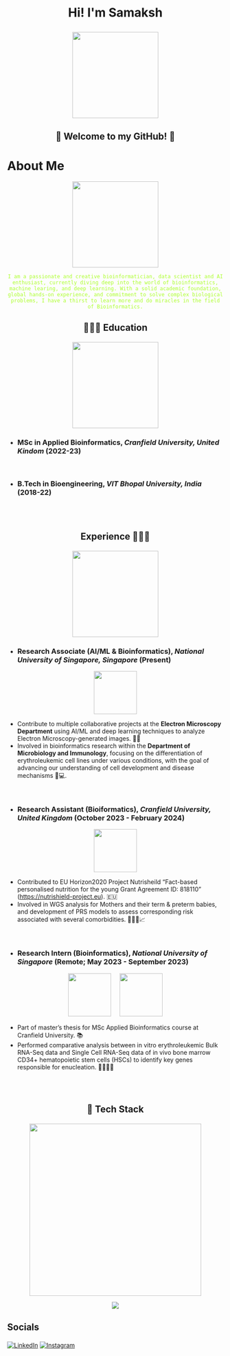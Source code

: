 # <p align="center">Hi! I'm Samaksh</p>

<p align="center">
  <img src="https://github.com/user-attachments/assets/7b83006a-cd44-46eb-9828-75e090b731f1" width="200" />
</p>

## <p align="center">👾 Welcome to my GitHub! 👾</p> 

# About Me
<p align="center">
  <img src="https://github.com/user-attachments/assets/4aa51261-65eb-42f4-a2f1-e2d2a16e620d" width="200" />
</p>

<p align="center"><code style="color : greenyellow;">I am a passionate and creative bioinformatician, data scientist and AI enthusiast, currently diving deep into the world of bioinformatics, machine learing, and deep learning. With a solid academic foundation, global hands-on experience, and commitment to solve complex biological problems, I have a thirst to learn more and do miracles in the field of Bioinformatics.</code></p>




## <p align="center">**👨🏻‍🎓 Education** </p>
<p align="center">
  <img src="https://github.com/user-attachments/assets/b5493eda-969f-4077-8f65-45cee9c06323" width="200" />
</p>


- ### **MSc in Applied Bioinformatics**, *Cranfield University, United Kindom* (2022-23)
<br>

- ### **B.Tech in Bioengineering**, *VIT Bhopal University, India* (2018-22)


<br><br>
## <p align="center">**Experience** 👨🏻‍💻</p>

<p align="center">
  <img src="https://github.com/user-attachments/assets/f8293311-3b44-4c6d-a434-7d1feab76f5f" width="200" />
</p>

- ### **Research Associate (AI/ML & Bioinformatics)**, *National University of Singapore, Singapore*  (Present)
<p align="center">
  <img src="https://github.com/user-attachments/assets/1a01dd4e-c244-466d-8932-bec236457ca0" width="100" />
</p>

  - Contribute to multiple collaborative projects at the **Electron Microscopy Department** using AI/ML and deep learning techniques to analyze Electron Microscopy-generated images. 🔬🦠
  - Involved in bioinformatics research within the **Department of Microbiology and Immunology**, focusing on the differentiation of erythroleukemic cell lines under various conditions, with the goal of advancing our understanding of cell development and disease mechanisms 🧬💻.
  
<br>

- ### **Research Assistant (Bioiformatics)**, *Cranfield University, United Kingdom*  (October 2023 - February 2024)
<p align="center">
  <img src="https://github.com/user-attachments/assets/354790f3-9d8b-4afa-b037-30a8d2be0335" width="100" />
</p>

  - Contributed to EU Horizon2020 Project Nutrisheild “Fact-based personalised nutrition for
the young Grant Agreement ID: 818110” (https://nutrishield-project.eu). 🇪🇺
  - Involved in WGS analysis for Mothers and their term & preterm babies, and development of PRS models to assess corresponding risk associated with several comorbidities. 🧑‍🧒🧬📈
  
 <br>

- ### **Research Intern (Bioinformatics)**, *National University of Singapore*  (Remote; May 2023 - September 2023)
<p align="center">
  <img src="https://github.com/user-attachments/assets/1a01dd4e-c244-466d-8932-bec236457ca0" width="100" />&nbsp;&nbsp;&nbsp;&nbsp;
  <img src="https://github.com/user-attachments/assets/354790f3-9d8b-4afa-b037-30a8d2be0335" width="100" />
</p>

  - Part of master’s thesis for MSc Applied Bioinformatics course at Cranfield University. 📚
  - Performed comparative analysis between in vitro erythroleukemic Bulk RNA-Seq data and Single Cell RNA-Seq data of in vivo bone marrow CD34+ hematopoietic stem cells (HSCs) to identify key genes responsible for enucleation. 🧬👨🏻‍💻

<br><br>

## <p align="center">🦾 **Tech Stack**</p>

<p align="center">
  <img src="https://github.com/user-attachments/assets/97c86369-8b96-47e7-ae02-ed912618c450" width="400" />
</p>

 <p align="center">
  <a href="https://skillicons.dev">
    <img src="https://skillicons.dev/icons?i=bash,linux,py,r,c,tensorflow,vscode,java,pytorch,rust,anaconda,docker&perlin=4"/>
  </a>
</p>


## <p align="left"> **Socials** </p>

[![LinkedIn](https://img.shields.io/badge/LinkedIn-%230077B5.svg?logo=linkedin&logoColor=white&style=for-the-badge)](https://www.linkedin.com/in/samaksh99/) [![Instagram](https://img.shields.io/badge/Instagram-%23E4405F.svg?logo=Instagram&logoColor=white&style=for-the-badge)](https://www.instagram.com/samaksh._.singh/)
